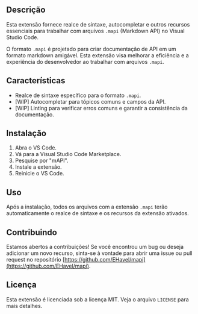 ## Descrição

Esta extensão fornece realce de sintaxe, autocompletar e outros recursos essenciais para trabalhar com arquivos `.mapi` (Markdown API) no Visual Studio Code.

O formato `.mapi` é projetado para criar documentação de API em um formato markdown amigável. Esta extensão visa melhorar a eficiência e a experiência do desenvolvedor ao trabalhar com arquivos `.mapi`.

## Características

- Realce de sintaxe específico para o formato `.mapi`.
- [WIP] Autocompletar para tópicos comuns e campos da API.
- [WIP] Linting para verificar erros comuns e garantir a consistência da documentação.

## Instalação

1. Abra o VS Code.
2. Vá para a Visual Studio Code Marketplace.
3. Pesquise por "mAPI".
4. Instale a extensão.
5. Reinicie o VS Code.

## Uso

Após a instalação, todos os arquivos com a extensão `.mapi` terão automaticamente o realce de sintaxe e os recursos da extensão ativados.

## Contribuindo

Estamos abertos a contribuições! Se você encontrou um bug ou deseja adicionar um novo recurso, sinta-se à vontade para abrir uma issue ou pull request no repositório [https://github.com/EHavel/mapi](https://github.com/EHavel/mapi).

## Licença

Esta extensão é licenciada sob a licença MIT. Veja o arquivo `LICENSE` para mais detalhes.
